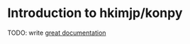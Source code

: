 # Introduction to hkimjp/konpy

TODO: write [great documentation](http://jacobian.org/writing/what-to-write/)

